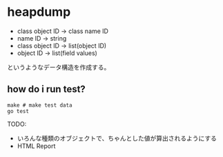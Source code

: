 # heapdump

 * class object ID -> class name ID
 * name ID -> string
 * class object ID -> list(object ID)
 * object ID -> list(field values)

というようなデータ構造を作成する。

## how do i run test?

    make # make test data
    go test

TODO:

* いろんな種類のオブジェクトで、ちゃんとした値が算出されるようにする
* HTML Report
